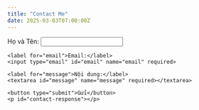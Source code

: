 ```yaml
---
title: "Contact Me"
date: 2025-03-03T07:00:00Z
---
```


<form id="contact-form">
    <label for="name">Họ và Tên:</label>
    <input type="text" id="name" name="name" required>

    <label for="email">Email:</label>
    <input type="email" id="email" name="email" required>

    <label for="message">Nội dung:</label>
    <textarea id="message" name="message" required></textarea>

    <button type="submit">Gửi</button>
    <p id="contact-response"></p>
</form>
<script>
const contactAPIUrl = "https://255125pygl.execute-api.ap-southeast-1.amazonaws.com/production/contact";

document.getElementById("contact-form").addEventListener("submit", function(event) {
    event.preventDefault();
    
    const formData = {
        name: document.getElementById("name").value,
        email: document.getElementById("email").value,
        organization: document.getElementById("organization").value || "",
        subject: document.getElementById("subject").value || "",
        message: document.getElementById("message").value
    };

    fetch(contactAPIUrl, {
        method: "POST",
        body: JSON.stringify(formData), // 🔥 Chuyển dữ liệu sang JSON
        headers: { "Content-Type": "application/json" } // 🔥 Đảm bảo đúng Content-Type
    })
    .then(response => response.json())
    .then(data => {
        document.getElementById("contact-response").innerText = data.message || "Gửi thành công!";
    })
    .catch(error => {
        document.getElementById("contact-response").innerText = "Có lỗi xảy ra, vui lòng thử lại!";
        console.error("Lỗi khi gửi contact form:", error);
    });
});
</script>